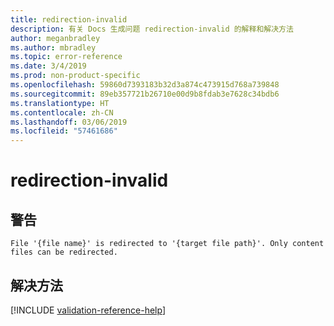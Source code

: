 ```yaml
---
title: redirection-invalid
description: 有关 Docs 生成问题 redirection-invalid 的解释和解决方法
author: meganbradley
ms.author: mbradley
ms.topic: error-reference
ms.date: 3/4/2019
ms.prod: non-product-specific
ms.openlocfilehash: 59860d7393183b32d3a874c473915d768a739848
ms.sourcegitcommit: 89eb357721b26710e00d9b8fdab3e7628c34bdb6
ms.translationtype: HT
ms.contentlocale: zh-CN
ms.lasthandoff: 03/06/2019
ms.locfileid: "57461686"
---
```

# <a name="redirection-invalid"></a>redirection-invalid

## <a name="warning"></a>警告

`File '{file name}' is redirected to '{target file path}'. Only content files can be redirected.`

## <a name="resolution"></a>解决方法

<!--make sure to add this file to your includes folder and verify the path-->
[!INCLUDE [validation-reference-help](includes/validation-reference-help.md)]
